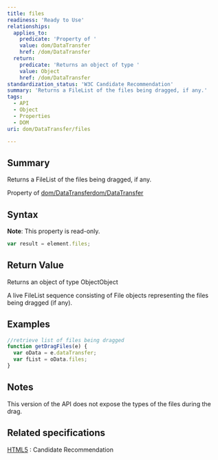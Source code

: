 ```yaml
---
title: files
readiness: 'Ready to Use'
relationships:
  applies_to:
    predicate: 'Property of '
    value: dom/DataTransfer
    href: /dom/DataTransfer
  return:
    predicate: 'Returns an object of type '
    value: Object
    href: /dom/DataTransfer
standardization_status: 'W3C Candidate Recommendation'
summary: 'Returns a FileList of the files being dragged, if any.'
tags:
  - API
  - Object
  - Properties
  - DOM
uri: dom/DataTransfer/files

---
```

## Summary

Returns a FileList of the files being dragged, if any.

Property of [dom/DataTransfer](/dom/DataTransfer)[dom/DataTransfer](/dom/DataTransfer)

## Syntax

**Note**: This property is read-only.

``` js
var result = element.files;
```

## Return Value

Returns an object of type ObjectObject

A live FileList sequence consisting of File objects representing the files being dragged (if any).

## Examples

``` js
//retrieve list of files being dragged
function getDragFiles(e) {
  var oData = e.dataTransfer;
  var fList = oData.files;
}
```

## Notes

This version of the API does not expose the types of the files during the drag.

## Related specifications

[HTML5](http://www.w3.org/TR/html5/editing.html)
:   Candidate Recommendation
